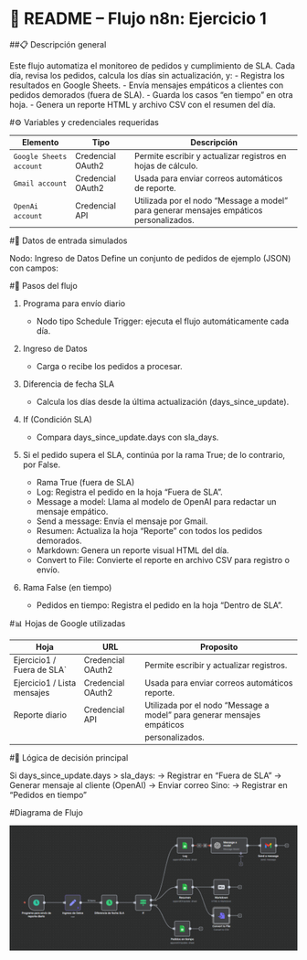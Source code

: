 # 🧩 README – Flujo n8n: Ejercicio 1
##📋 Descripción general

Este flujo automatiza el monitoreo de pedidos y cumplimiento de SLA.
Cada día, revisa los pedidos, calcula los días sin actualización, y:
    -   Registra los resultados en Google Sheets.
    - Envía mensajes empáticos a clientes con pedidos demorados (fuera de SLA).
    - Guarda los casos “en tiempo” en otra hoja.
    - Genera un reporte HTML y archivo CSV con el resumen del día.

#⚙️ Variables y credenciales requeridas

Elemento                | Tipo              | Descripción                                                                             |
| ----------------------- | ----------------- | --------------------------------------------------------------------------------------- |
| `Google Sheets account` | Credencial OAuth2 | Permite escribir y actualizar registros en hojas de cálculo.                            |
| `Gmail account`         | Credencial OAuth2 | Usada para enviar correos automáticos de reporte.                                       |
| `OpenAi account`        | Credencial API    | Utilizada por el nodo “Message a model” para generar mensajes empáticos personalizados. |

#🧾 Datos de entrada simulados

Nodo: Ingreso de Datos
Define un conjunto de pedidos de ejemplo (JSON) con campos:

#🚀 Pasos del flujo

1. Programa para envío diario
    - Nodo tipo Schedule Trigger: ejecuta el flujo automáticamente cada día.

2. Ingreso de Datos
    - Carga o recibe los pedidos a procesar.

3. Diferencia de fecha SLA
    - Calcula los días desde la última actualización (days_since_update).

4. If (Condición SLA)
    - Compara days_since_update.days con sla_days.

5. Si el pedido supera el SLA, continúa por la rama True; de lo contrario, por False.
    - Rama True (fuera de SLA)
    - Log: Registra el pedido en la hoja “Fuera de SLA”.
    - Message a model: Llama al modelo de OpenAI para redactar un mensaje empático.
    - Send a message: Envía el mensaje por Gmail.
    - Resumen: Actualiza la hoja “Reporte” con todos los pedidos demorados.
    - Markdown: Genera un reporte visual HTML del día.
    - Convert to File: Convierte el reporte en archivo CSV para registro o envío.

6. Rama False (en tiempo)
    - Pedidos en tiempo: Registra el pedido en la hoja “Dentro de SLA”.

#📊 Hojas de Google utilizadas

Hoja                         | URL               | Proposito                                                              |
| -----------------------    | ----------------- | ---------------------------------------------------------------------- |
| Ejercicio1 / Fuera de SLA` | Credencial OAuth2 | Permite escribir y actualizar registros.                               |
| Ejercicio1 / Lista mensajes| Credencial OAuth2 | Usada para enviar correos automáticos reporte.                         |
| Reporte diario             | Credencial API    | Utilizada por el nodo “Message a model” para generar mensajes empáticos|
|                            |                   | personalizados.                                                        |

#🧠 Lógica de decisión principal

Si days_since_update.days > sla_days:
    -> Registrar en “Fuera de SLA”
    -> Generar mensaje al cliente (OpenAI)
    -> Enviar correo
Sino:
    -> Registrar en “Pedidos en tiempo”


#Diagrama de Flujo

![alt text](Flujo.png)

